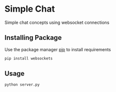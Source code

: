 # Simple Chat

Simple chat concepts using websocket connections

## Installing Package

Use the package manager [pip](https://pip.pypa.io/en/stable/) to install requirements

```bash
pip install websockets
```

## Usage

```bash
python server.py
```
